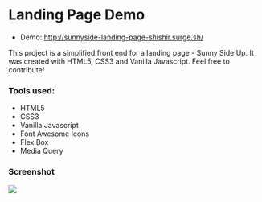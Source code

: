 # Landing Page Demo

- Demo: http://sunnyside-landing-page-shishir.surge.sh/

This project is a simplified front end for a landing page - Sunny Side Up. It was created with HTML5, CSS3 and Vanilla Javascript. Feel free to contribute!

### Tools used:

- HTML5
- CSS3
- Vanilla Javascript
- Font Awesome Icons
- Flex Box
- Media Query

### Screenshot

![](https://github.com/shishirchulliyil/landing-page-demo/blob/main/sunnyside-landing-page.png?raw=true)
